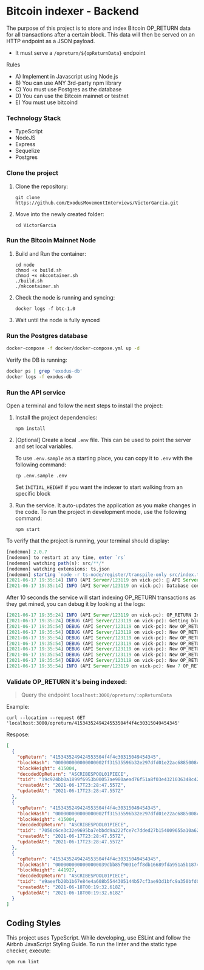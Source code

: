 # Bitcoin indexer - Backend

The purpose of this project is to store and index Bitcoin OP_RETURN data for all transactions after a certain block. This data will then be served on an HTTP endpoint as a JSON payload.

- It must serve a `/opreturn/${opReturnData}` endpoint

Rules
- A) Implement in Javascript using Node.js
- B) You can use ANY 3rd-party npm library
- C) You must use Postgres as the database
- D) You can use the Bitcoin mainnet or testnet
- E) You must use bitcoind

### Technology Stack

- TypeScript
- NodeJS
- Express
- Sequelize
- Postgres

### Clone the project

1. Clone the repository:

   ```shell
   git clone https://github.com/ExodusMovementInterviews/VictorGarcia.git
   ```

1. Move into the newly created folder:

   ```shell
   cd VictorGarcia
   ```

### Run the Bitcoin Mainnet Node

1. Build and Run the container:

   ```shell
   cd node
   chmod +x build.sh
   chmod +x mkcontainer.sh
   ./build.sh
   ./mkcontainer.sh
   ```

1. Check the node is running and syncing:

   ```shell
   docker logs -f btc-1.0
   ```

1. Wait until the node is fully synced

### Run the Postgres database

```sh
docker-compose -f docker/docker-compose.yml up -d
```

Verify the DB is running:

```sh
docker ps | grep 'exodus-db'
docker logs -f exodus-db
```

### Run the API service

Open a terminal and follow the next steps to install the project:

1. Install the project dependencies:

   ```shell
   npm install
   ```

1. [Optional] Create a local `.env` file. This can be used to point the server and set local variables.

   To use `.env.sample` as a starting place, you can copy it to `.env` with the following command:

   ```shell
   cp .env.sample .env
   ```

   Set `INITIAL_HEIGHT` if you want the indexer to start walking from an specific block

1. Run the service. It auto-updates the
   application as you make changes in the code. To run the project in
   development mode, use the following command:

   ```shell
   npm start
   ```

To verify that the project is running, your terminal should display:

```js
[nodemon] 2.0.7
[nodemon] to restart at any time, enter `rs`
[nodemon] watching path(s): src/**/*
[nodemon] watching extensions: ts,json
[nodemon] starting `node -r ts-node/register/transpile-only src/index.ts`
[2021-06-17 19:35:14] INFO (API Server/123119 on vick-pc): 🚀 API Server up and running in development @ http://localhost:3000
[2021-06-17 19:35:14] INFO (API Server/123119 on vick-pc): Database connection has been established successfully.
```

After 10 seconds the service will start indexing OP_RETURN transactions as they get mined, you can debug it by looking at the logs:

```js
[2021-06-17 19:35:24] INFO (API Server/123119 on vick-pc): OP_RETURN Indexer has started...
[2021-06-17 19:35:24] DEBUG (API Server/123119 on vick-pc): Getting block 448511
[2021-06-17 19:35:54] DEBUG (API Server/123119 on vick-pc): New OP_RETURNS is going to be indexed: {"opReturn":"38dc897545e5935516e7eaca9d95a2f6bbdf309f244bd1c219182b7fd4c408f0","decodedOpReturn":"8܉uE�U\u0016��ʝ�����0�$K��\u0019\u0018+��\b�","txid":"d3d5f42df6aa008cda51edf8c663634fb26c45912acdac3ee56fd95f61985984","blockHeight":448511,"blockHash":"0000000000000000022240653b08f2de4542a3feed2ab40d4d3a30e651b9a033"}
[2021-06-17 19:35:54] DEBUG (API Server/123119 on vick-pc): New OP_RETURNS is going to be indexed: {"opReturn":"d57bbaaa7ae059f9f1e36617a8c45e32c6ef78554e30c2fd85a690e81bba2e8d","decodedOpReturn":"�{��z�Y���f\u0017��^2��xUN0������\u001b�.�","txid":"00f54f45d8465f49d3ca345a31209ec77884957788aba3edcdd049af71304d42","blockHeight":448511,"blockHash":"0000000000000000022240653b08f2de4542a3feed2ab40d4d3a30e651b9a033"}
[2021-06-17 19:35:54] DEBUG (API Server/123119 on vick-pc): New OP_RETURNS is going to be indexed: {"opReturn":"9d92a654becfb54f17542cb7ba6460257cc8ed8f2a172551904c1b8ab1b075daac7410cd3bab48dff23280c598604bea22b3c2864bdb","decodedOpReturn":"���T�ϵO\u0017T,��d`%|��*\u0017%Q�L\u001b���uڬt\u0010�;�H��2�Ř`K�\"�K�","txid":"b1f869f3ebc97f30c25dfda189f0458f5b62ae73b223619f19dc1c46ce8523dc","blockHeight":448511,"blockHash":"0000000000000000022240653b08f2de4542a3feed2ab40d4d3a30e651b9a033"}
[2021-06-17 19:35:54] DEBUG (API Server/123119 on vick-pc): New OP_RETURNS is going to be indexed: {"opReturn":"f10eb5e0d4b6792f3f48cdb5420daa6c0d8238351e3b007d72b597d0","decodedOpReturn":"�\u000e��Զy/?H͵B\r�l\r�85\u001e;\u0000}r���","txid":"c22786fd8bf87020fd8b074018103227724fac6dff98ba882c9d4861a4f8c81f","blockHeight":448511,"blockHash":"0000000000000000022240653b08f2de4542a3feed2ab40d4d3a30e651b9a033"}
[2021-06-17 19:35:54] DEBUG (API Server/123119 on vick-pc): New OP_RETURNS is going to be indexed: {"opReturn":"4f41010002a0a57b80abf0e07400","decodedOpReturn":"OA\u0001\u0000\u0002��{����t\u0000","txid":"83c52213eeef11df52727a581acab307bbb3f63d2d29f4e53344fb9737ace0f6","blockHeight":448511,"blockHash":"0000000000000000022240653b08f2de4542a3feed2ab40d4d3a30e651b9a033"}
[2021-06-17 19:35:54] DEBUG (API Server/123119 on vick-pc): New OP_RETURNS is going to be indexed: {"opReturn":"4f410100048088a5a9a30780a094a58d1db0e0d34790b9bb831500","decodedOpReturn":"OA\u0001\u0000\u0004�����\u0007�����\u001d���G����\u0015\u0000","txid":"c852e9832aaf32d5e9b186851cc6b4830fd40a7e5ed27bedf4a91c923e0d03f0","blockHeight":448511,"blockHash":"0000000000000000022240653b08f2de4542a3feed2ab40d4d3a30e651b9a033"}
[2021-06-17 19:35:54] DEBUG (API Server/123119 on vick-pc): New OP_RETURNS is going to be indexed: {"opReturn":"4f41010002d082a802809bee0200","decodedOpReturn":"OA\u0001\u0000\u0002Ђ�\u0002���\u0002\u0000","txid":"616472faa850862ea6e43ff07f266bb3b52b52ed4c3ee968271ce0e24252c37d","blockHeight":448511,"blockHash":"0000000000000000022240653b08f2de4542a3feed2ab40d4d3a30e651b9a033"}
[2021-06-17 19:35:54] INFO (API Server/123119 on vick-pc): New 7 OP_RETURNS has been indexed.
```

### Validate OP_RETURN it's being indexed:

> Query the endpoint `localhost:3000/opreturn/:opReturnData`

Example:

```shell
curl --location --request GET 'localhost:3000/opreturn/4153435249424553504f4f4c30315049454345'
```

Respose:

```json
[
  {
    "opReturn": "4153435249424553504f4f4c30315049454345",
    "blockHash": "000000000000000002ff31535596b32e297dfd01e22ac6885008c4ae19e8958b",
    "blockHeight": 415004,
    "decodedOpReturn": "ASCRIBESPOOL01PIECE",
    "txid": "19c924bb0a1899f6953b00057ae980aead76f51a8f03e4321036348c42cb4163",
    "createdAt": "2021-06-17T23:28:47.557Z",
    "updatedAt": "2021-06-17T23:28:47.557Z"
  },
  {
    "opReturn": "4153435249424553504f4f4c30315049454345",
    "blockHash": "000000000000000002ff31535596b32e297dfd01e22ac6885008c4ae19e8958b",
    "blockHeight": 415004,
    "decodedOpReturn": "ASCRIBESPOOL01PIECE",
    "txid": "7056c6ce3c32e9695ba7ebbdd9a222fce7c7dded27b154009655a10a62b2946d",
    "createdAt": "2021-06-17T23:28:47.557Z",
    "updatedAt": "2021-06-17T23:28:47.557Z"
  },
  {
    "opReturn": "4153435249424553504f4f4c30315049454345",
    "blockHash": "0000000000000000039dbb85f9031eff8db16689fda951a5b18743cdefec48b8",
    "blockHeight": 441927,
    "decodedOpReturn": "ASCRIBESPOOL01PIECE",
    "txid": "e9aeefb20b1b67e84e4a608b5544305144b57cf3ae93d1bfc9a350bfd010a6a5",
    "createdAt": "2021-06-18T00:19:32.618Z",
    "updatedAt": "2021-06-18T00:19:32.618Z"
  }
]
```

## Coding Styles

This project uses TypeScript. While developing, use ESLint and follow the
Airbnb JavaScript Styling Guide. To run the linter and the static type checker,
execute:

```shell
npm run lint
```
